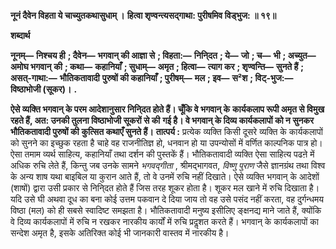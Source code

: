 **नूनं दैवेन विहता ये चाच्युतकथासुधाम् ।** **हित्वा शृण्वन्त्यसद्गाथा: पुरीषमिव विड्भुज: ॥ १९॥** 

**शब्दार्थ** 

**नूनम्—** **निश्चय ही** **; दैवेन—** **भगवान् की आज्ञा से** **; विहता:—** **निनि्दत** **; ये—** **जो** **; च—** **भी** **; अच्युत—** **अमोघ भगवान्** **की** **; कथा—** **कहानियाँ** **; सुधाम्—** **अमृत** **; हित्वा—** **त्याग कर** **; शृण्वन्ति—** **सुनते हैं** **; असत्-गाथा:—** **भौतिकतावादी** **पुरुषों की कहानियाँ** **; पुरीषम्—** **मल** **; इव—** **स²श** **; विट्-भुज:—** **विष्ठाभोजी (सूकर)।** **.** 

**ऐसे व्यक्ति भगवान् के परम आदेशानुसार निनि्दत होते हैं। चूँकि वे भगवान् के** **कार्यकलाप रूपी अमृत से विमुख रहते हैं, अत: उनकी तुलना विष्ठाभोजी सूकरों से की** **गई है। वे भगवान् के दिव्य कार्यकलापों को न सुनकर भौतिकतावादी पुरुषों की** **कुत्सित कथाएँ सुनते हैं।** **तात्पर्य :** प्रत्येक व्यक्ति किसी दूसरे व्यक्ति के कार्यकलापों को सुनने का इच्छुक रहता है चाहे वह राजनीतिज्ञ हो, धनवान हो या उपन्योसों में वर्णित काल्पनिक पात्र हो। ऐसा तमाम व्यर्थ साहित्य, कहानियाँ तथा दर्शन की पुस्तकें हैं। भौतिकतावादी व्यक्ति ऐसा साहित्य पढऩे में अधिक रुचि लेते हैं, किन्तु जब उनके सामने *भगवद्गीता* , श्रीमद्भागवत, *विष्णु पुराण* जैसे ज्ञानग्रंथ तथा विश्व के अन्य शाष यथा बाइबिल या कुरान आते हैं, तो वे उनमें रुचि नहीं दिखाते। ऐसे व्यक्ति भगवान् के आदेशों (शाषों) द्वारा उसी प्रकार से निनि्दत होते हैं जिस तरह शूकर होता है। शूकर मल खाने में रुचि दिखाता है। यदि उसे घी अथवा दूध का बना कोई उत्तम पकवान दे दिया जाय तो वह उसे पसंद नहीं करता, वह दुर्गन्धमय विष्ठा (मल) को ही सबसे स्वादिष्ट समझता है। भौतिकतावादी मनुष्य इसीलिए ङ्क्षनद्य माने जाते हैं, क्योंकि वे दिव्य कार्यकलापों में रुचि न रखकर नारकीय कार्यों में रुचि प्रदॢशत करते हैं। भगवान् के कार्यकलापों का सन्देश अमृत है, इसके अतिरिक्त कोई भी जानकारी वास्तव में नारकीय है।  